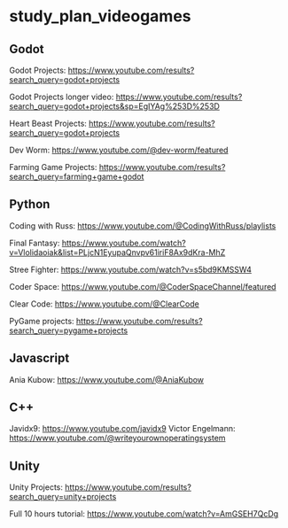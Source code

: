 # study_plan_videogames

## Godot

Godot Projects: https://www.youtube.com/results?search_query=godot+projects

Godot Projects longer video: https://www.youtube.com/results?search_query=godot+projects&sp=EgIYAg%253D%253D

Heart Beast Projects: https://www.youtube.com/results?search_query=godot+projects

Dev Worm: https://www.youtube.com/@dev-worm/featured

Farming Game Projects: https://www.youtube.com/results?search_query=farming+game+godot

## Python

Coding with Russ: https://www.youtube.com/@CodingWithRuss/playlists

Final Fantasy: https://www.youtube.com/watch?v=Vlolidaoiak&list=PLjcN1EyupaQnvpv61iriF8Ax9dKra-MhZ

Stree Fighter: https://www.youtube.com/watch?v=s5bd9KMSSW4

Coder Space: https://www.youtube.com/@CoderSpaceChannel/featured

Clear Code: https://www.youtube.com/@ClearCode

PyGame projects: https://www.youtube.com/results?search_query=pygame+projects

## Javascript

Ania Kubow: https://www.youtube.com/@AniaKubow

## C++

Javidx9: https://www.youtube.com/javidx9
Victor Engelmann: https://www.youtube.com/@writeyourownoperatingsystem

## Unity

Unity Projects: https://www.youtube.com/results?search_query=unity+projects

Full 10 hours tutorial: https://www.youtube.com/watch?v=AmGSEH7QcDg
